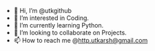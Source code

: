 - 👋 Hi, I’m @utkgithub
- 👀 I’m interested in Coding.
- 🌱 I’m currently learning Python.
- 💞️ I’m looking to collaborate on Projects.
- 📫 How to reach me @http.utkarsh@gmail.com

<!---
utkgithub/utkgithub is a ✨ special ✨ repository because its `README.md` (this file) appears on your GitHub profile.
You can click the Preview link to take a look at your changes.
--->

